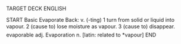 TARGET DECK
ENGLISH

START
Basic
Evaporate
Back: v. (-ting) 1 turn from solid or liquid into vapour. 2 (cause to) lose moisture as vapour. 3 (cause to) disappear.  evaporable adj. Evaporation n. [latin: related to *vapour]
END
